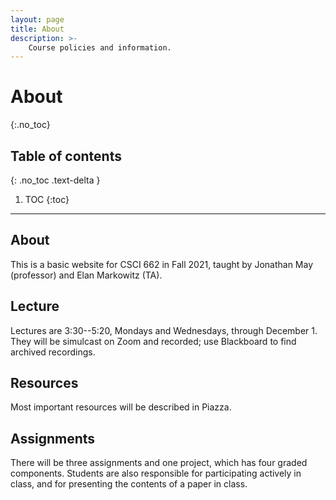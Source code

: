 ```yaml
---
layout: page
title: About
description: >-
    Course policies and information.
---
```


# About
{:.no_toc}

## Table of contents
{: .no_toc .text-delta }

1. TOC
{:toc}

---

## About

This is a basic website for CSCI 662 in Fall 2021, taught by Jonathan May (professor) and Elan Markowitz (TA).

## Lecture

Lectures are 3:30--5:20, Mondays and Wednesdays, through December 1. They will be simulcast on Zoom and recorded; use Blackboard to find archived recordings.

## Resources

Most important resources will be described in Piazza.

## Assignments

There will be three assignments and one project, which has four graded components. Students are also responsible for participating actively in class, and for presenting the contents of a paper in class.
